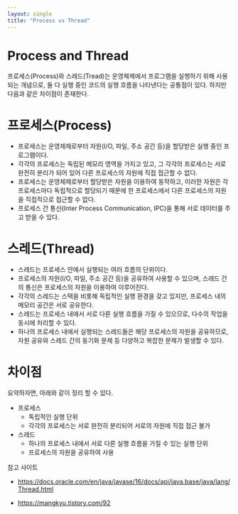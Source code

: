 ```yaml
---
layout: single
title: "Process vs Thread"
---
```



# Process and Thread
프로세스(Process)와 스레드(Tread)는 운영체제에서 프로그램을 실행하기 위해 사용되는 개념으로, 둘 다 실행 중인 코드의 실행 흐름을 나타낸다는 공통점이 있다. 하지만 다음과 같은 차이점이 존재한다.

# 프로세스(Process)
* 프로세스는 운영체제로부터 자원(I/O, 파일, 주소 공간 등)을 할당받은 실행 중인 프로그램이다.
* 각각의 프로세스는 독립된 메모리 영역을 가지고 있고, 그 각각의 프로세스는 서로 완전히 분리가 되어 있어 다른 프로세스의 자원에 직접 접근할 수 없다.
* 프로세스는 운영체제로부터 할당받은 자원을 이용하여 동작하고, 이러한 자원은 각 프로세스마다 독립적으로 할당되기 때문에 한 프로세스에서 다른 프로세스의 자원을 직접적으로 접근할 수 없다. 
* 프로세스 간 통신(Inter Process Communication, IPC)을 통해 서로 데이터를 주고 받을 수 있다.

# 스레드(Thread)
* 스레드는 프로세스 안에서 실행되는 여러 흐름의 단위이다.
* 프로세스의 자원(I/O, 파일, 주소 공간 등)을 공유하여 사용할 수 있으며, 스레드 간의 통신은 프로세스의 자원을 이용하여 이루어진다.
* 각각의 스레드는 스택을 비롯해 독립적인 실행 환경을 갖고 있지만, 프로세스 내의 메모리 공간은 서로 공유한다.
* 스레드는 프로세스 내에서 서로 다른 실행 흐름을 가질 수 있으므로, 다수의 작업을 동시에 처리할 수 있다.
* 하나의 프로세스 내에서 실행되는 스레드들은 해당 프로세스의 자원을 공유하므로, 자원 공유와 스레드 간의 동기화 문제 등 다양하고 복잡한 문제가 발생할 수 있다.

# 차이점
요약하자면, 아래와 같이 정리 할 수 있다.
* 프로세스
    * 독립적인 실행 단위
    * 각각의 프로세스는 서로 완전히 분리되어 서로의 자원에 직접 접근 불가
* 스레드
    * 하나의 프로세스 내에서 서로 다른 실행 흐름을 가질 수 있는 실행 단위
    * 프로세스의 자원을 공유하여 사용


참고 사이트
* https://docs.oracle.com/en/java/javase/16/docs/api/java.base/java/lang/Thread.html

* https://mangkyu.tistory.com/92



